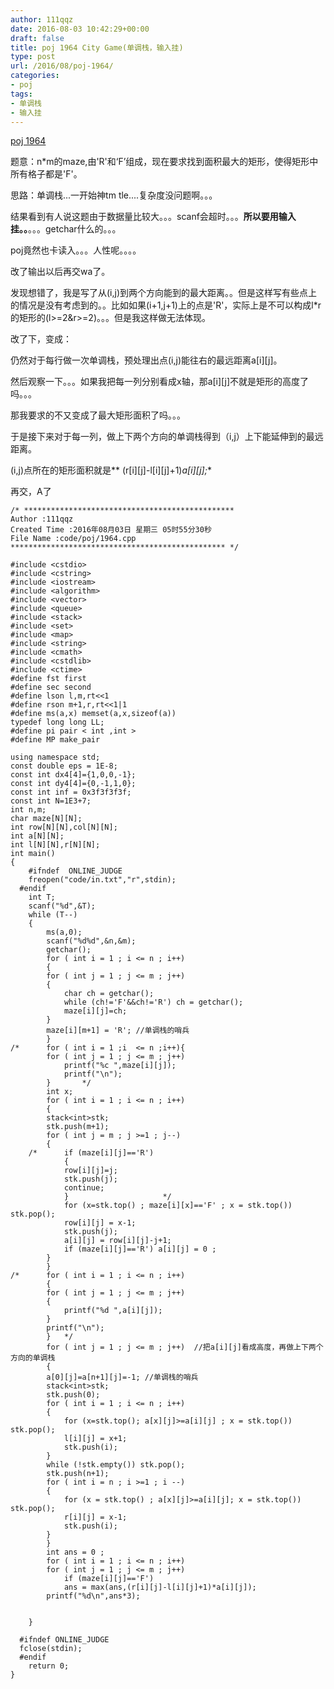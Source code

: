 ```yaml
---
author: 111qqz
date: 2016-08-03 10:42:29+00:00
draft: false
title: poj 1964 City Game(单调栈，输入挂)
type: post
url: /2016/08/poj-1964/
categories:
- poj
tags:
- 单调栈
- 输入挂
---
```


[poj 1964](http://poj.org/problem?id=1964)

题意：n*m的maze,由'R'和‘F’组成，现在要求找到面积最大的矩形，使得矩形中所有格子都是'F'。

思路：单调栈...一开始神tm tle....复杂度没问题啊。。。

结果看到有人说这题由于数据量比较大。。。scanf会超时。。。**所以要用输入挂。。**。。。getchar什么的。。。

poj竟然也卡读入。。。人性呢。。。。

改了输出以后再交wa了。

发现想错了，我是写了从(i,j)到两个方向能到的最大距离。。但是这样写有些点上的情况是没有考虑到的。。比如如果(i+1,j+1)上的点是'R'，实际上是不可以构成l*r的矩形的(l>=2&r>=2)。。。但是我这样做无法体现。

改了下，变成：

仍然对于每行做一次单调栈，预处理出点(i,j)能往右的最远距离a[i][j]。

然后观察一下。。。如果我把每一列分别看成x轴，那a[i][j]不就是矩形的高度了吗。。。

那我要求的不又变成了最大矩形面积了吗。。。

于是接下来对于每一列，做上下两个方向的单调栈得到（i,j）上下能延伸到的最远距离。

(i,j)点所在的矩形面积就是** (r[i][j]-l[i][j]+1)*a[i][j];**

再交，A了





 

    
    /* ***********************************************
    Author :111qqz
    Created Time :2016年08月03日 星期三 05时55分30秒
    File Name :code/poj/1964.cpp
    ************************************************ */
    
    #include <cstdio>
    #include <cstring>
    #include <iostream>
    #include <algorithm>
    #include <vector>
    #include <queue>
    #include <stack>
    #include <set>
    #include <map>
    #include <string>
    #include <cmath>
    #include <cstdlib>
    #include <ctime>
    #define fst first
    #define sec second
    #define lson l,m,rt<<1
    #define rson m+1,r,rt<<1|1
    #define ms(a,x) memset(a,x,sizeof(a))
    typedef long long LL;
    #define pi pair < int ,int >
    #define MP make_pair
    
    using namespace std;
    const double eps = 1E-8;
    const int dx4[4]={1,0,0,-1};
    const int dy4[4]={0,-1,1,0};
    const int inf = 0x3f3f3f3f;
    const int N=1E3+7;
    int n,m;
    char maze[N][N];
    int row[N][N],col[N][N];
    int a[N][N];
    int l[N][N],r[N][N];
    int main()
    {
    	#ifndef  ONLINE_JUDGE 
    	freopen("code/in.txt","r",stdin);
      #endif
    	int T;
    	scanf("%d",&T);
    	while (T--)
    	{
    	    ms(a,0);
    	    scanf("%d%d",&n,&m);
    	    getchar();
    	    for ( int i = 1 ; i <= n ; i++)
    	    {
    		for ( int j = 1 ; j <= m ; j++)
    		{
    		    char ch = getchar();
    		    while (ch!='F'&&ch!='R') ch = getchar();
    		    maze[i][j]=ch;
    		}
    		maze[i][m+1] = 'R'; //单调栈的哨兵
    	    }
    /*	    for ( int i = 1 ;i  <= n ;i++){
    		for ( int j = 1 ; j <= m ; j++)
    		    printf("%c ",maze[i][j]);
    	    	printf("\n");
       	    }       */
    	    int x;
    	    for ( int i = 1 ; i <= n ; i++)
    	    {
    		stack<int>stk;
    		stk.push(m+1);
    		for ( int j = m ; j >=1 ; j--)
    		{
    	/*	    if (maze[i][j]=='R')
    		    {
    			row[i][j]=j;
    			stk.push(j);
    			continue;
    		    }                     */
    		    for (x=stk.top() ; maze[i][x]=='F' ; x = stk.top()) stk.pop();
    		    row[i][j] = x-1;
    		    stk.push(j);
    		    a[i][j] = row[i][j]-j+1;
    		    if (maze[i][j]=='R') a[i][j] = 0 ;
    		}
    	    }
    /*	    for ( int i = 1 ; i <= n ; i++)
    	    {
    		for ( int j = 1 ; j <= m ; j++)
    		{
    		    printf("%d ",a[i][j]);
    		}
    		printf("\n");
    	    }   */
    	    for ( int j = 1 ; j <= m ; j++)  //把a[i][j]看成高度，再做上下两个方向的单调栈
    	    {
    		a[0][j]=a[n+1][j]=-1; //单调栈的哨兵
    		stack<int>stk;
    		stk.push(0);
    		for ( int i = 1 ; i <= n ; i++)
    		{
    		    for (x=stk.top(); a[x][j]>=a[i][j] ; x = stk.top()) stk.pop();
    		    l[i][j] = x+1;
    		    stk.push(i);
    		}
    		while (!stk.empty()) stk.pop();
    		stk.push(n+1);
    		for ( int i = n ; i >=1 ; i --)
    		{
    		    for (x = stk.top() ; a[x][j]>=a[i][j]; x = stk.top()) stk.pop();
    		    r[i][j] = x-1;
    		    stk.push(i);
    		}
    	    }
    	    int ans = 0 ;
    	    for ( int i = 1 ; i <= n ; i++)
    		for ( int j = 1 ; j <= m ; j++)
    		    if (maze[i][j]=='F')
    			ans = max(ans,(r[i][j]-l[i][j]+1)*a[i][j]);
    	    printf("%d\n",ans*3);
    
    
    	}
    
      #ifndef ONLINE_JUDGE  
      fclose(stdin);
      #endif
        return 0;
    }
    



